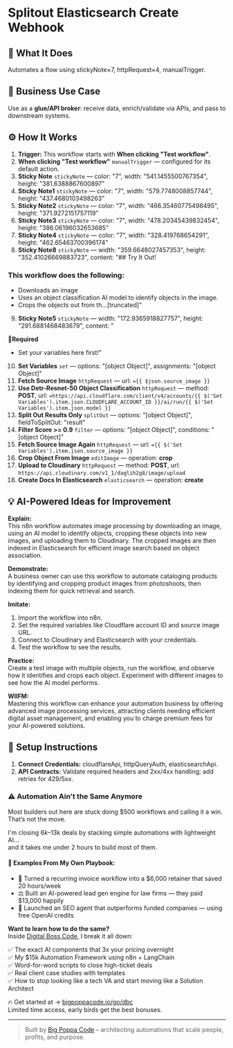 # Splitout Elasticsearch Create Webhook
## 🚀 What It Does
Automates a flow using stickyNote×7, httpRequest×4, manualTrigger.

## 💼 Business Use Case
Use as a **glue/API broker**: receive data, enrich/validate via APIs, and pass to downstream systems.

## ⚙️ How It Works
1. **Trigger:** This workflow starts with **When clicking "Test workflow"**.
2. **When clicking "Test workflow"** `manualTrigger` — configured for its default action.
3. **Sticky Note** `stickyNote` — color: "7", width: "541.1455500767354", height: "381.6388867600897"
4. **Sticky Note1** `stickyNote` — color: "7", width: "579.7748008857744", height: "437.4680103498263"
5. **Sticky Note2** `stickyNote` — color: "7", width: "466.35460775498495", height: "371.9272151757119"
6. **Sticky Note3** `stickyNote` — color: "7", width: "478.20345439832454", height: "386.06196032653685"
7. **Sticky Note4** `stickyNote` — color: "7", width: "328.419768654291", height: "462.65463700396174"
8. **Sticky Note8** `stickyNote` — width: "359.6648027457353", height: "352.41026669883723", content: "## Try It Out!
### This workflow does the following:
* Downloads an image
* Uses an object classification AI model to identify objects in the image.
* Crops the objects out from th…[truncated]"
9. **Sticky Note5** `stickyNote` — width: "172.9365918827757", height: "291.6881468483679", content: "















🚨**Required**
* Set your variables here first!"
10. **Set Variables** `set` — options: "[object Object]", assignments: "[object Object]"
11. **Fetch Source Image** `httpRequest` — url: `={{ $json.source_image }}`
12. **Use Detr-Resnet-50 Object Classification** `httpRequest` — method: **POST**, url: `=https://api.cloudflare.com/client/v4/accounts/{{ $('Set Variables').item.json.CLOUDFLARE_ACCOUNT_ID }}/ai/run/{{ $('Set Variables').item.json.model }}`
13. **Split Out Results Only** `splitOut` — options: "[object Object]", fieldToSplitOut: "result"
14. **Filter Score >= 0.9** `filter` — options: "[object Object]", conditions: "[object Object]"
15. **Fetch Source Image Again** `httpRequest` — url: `={{ $('Set Variables').item.json.source_image }}`
16. **Crop Object From Image** `editImage` — operation: **crop**
17. **Upload to Cloudinary** `httpRequest` — method: **POST**, url: `https://api.cloudinary.com/v1_1/daglih2g8/image/upload`
18. **Create Docs In Elasticsearch** `elasticsearch` — operation: **create**

## 💡 AI-Powered Ideas for Improvement
**Explain:**  
This n8n workflow automates image processing by downloading an image, using an AI model to identify objects, cropping these objects into new images, and uploading them to Cloudinary. The cropped images are then indexed in Elasticsearch for efficient image search based on object association.

**Demonstrate:**  
A business owner can use this workflow to automate cataloging products by identifying and cropping product images from photoshoots, then indexing them for quick retrieval and search.

**Imitate:**  
1. Import the workflow into n8n.  
2. Set the required variables like Cloudflare account ID and source image URL.  
3. Connect to Cloudinary and Elasticsearch with your credentials.  
4. Test the workflow to see the results.  

**Practice:**  
Create a test image with multiple objects, run the workflow, and observe how it identifies and crops each object. Experiment with different images to see how the AI model performs.

**WIIFM:**  
Mastering this workflow can enhance your automation business by offering advanced image processing services, attracting clients needing efficient digital asset management, and enabling you to charge premium fees for your AI-powered solutions.

## 🔧 Setup Instructions
1. **Connect Credentials:** cloudflareApi, httpQueryAuth, elasticsearchApi.
2. **API Contracts:** Validate required headers and 2xx/4xx handling; add retries for 429/5xx.

### ⚠️ Automation Ain’t the Same Anymore

Most builders out here are stuck doing $500 workflows and calling it a win.  
That’s not the move.  

I'm closing $6k–$13k deals by stacking simple automations with lightweight AI...  
and it takes me under 2 hours to build most of them.

#### 🧠 Examples From My Own Playbook:
- 🔁 Turned a recurring invoice workflow into a $6,000 retainer that saved 20 hours/week  
- ⚖️ Built an AI-powered lead gen engine for law firms — they paid $13,000 happily  
- 🚀 Launched an SEO agent that outperforms funded companies — using free OpenAI credits  

**Want to learn how to do the same?**  
Inside [Digital Boss Code](https://bigpoppacode.io/go/dbc), I break it all down:

✅ The exact AI components that 3x your pricing overnight  
✅ My $15k Automation Framework using n8n + LangChain  
✅ Word-for-word scripts to close high-ticket deals  
✅ Real client case studies with templates  
✅ How to stop looking like a tech VA and start moving like a Solution Architect  

🔥 Get started at → [bigpoppacode.io/go/dbc](https://bigpoppacode.io/go/dbc)  
Limited time access, early birds get the best bonuses.

---
> Built by [Big Poppa Code](https://bigpoppacode.io) – architecting automations that scale people, profits, and purpose.
